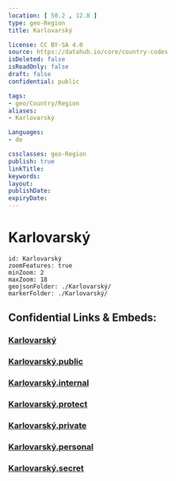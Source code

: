 ```yaml
---
location: [ 50.2 , 12.8 ] 
type: geo-Region
title: Karlovarský

license: CC BY-SA 4.0
source: https://datahub.io/core/country-codes
isDeleted: false
isReadOnly: false
draft: false
confidential: public

tags:
- geo/Country/Region
aliases:
- Karlovarský

Languages:
- de

cssclasses: geo-Region
publish: true
linkTitle: 
keywords: 
layout: 
publishDate: 
expiryDate: 
---
```


# Karlovarský

```leaflet
id: Karlovarský
zoomFeatures: true 
minZoom: 2 
maxZoom: 18
geojsonFolder: ./Karlovarský/
markerFolder: ./Karlovarský/
```


## Confidential Links & Embeds: 

### [Karlovarský](/_Standards/Earth/Continent/Europe/Europe~Central/Czech_Republic/regions~Czech_Republic/Karlovarský.md) 

### [Karlovarský.public](/_public/Earth/Continent/Europe/Europe~Central/Czech_Republic/regions~Czech_Republic/Karlovarský.public.md) 

### [Karlovarský.internal](/_internal/Earth/Continent/Europe/Europe~Central/Czech_Republic/regions~Czech_Republic/Karlovarský.internal.md) 

### [Karlovarský.protect](/_protect/Earth/Continent/Europe/Europe~Central/Czech_Republic/regions~Czech_Republic/Karlovarský.protect.md) 

### [Karlovarský.private](/_private/Earth/Continent/Europe/Europe~Central/Czech_Republic/regions~Czech_Republic/Karlovarský.private.md) 

### [Karlovarský.personal](/_personal/Earth/Continent/Europe/Europe~Central/Czech_Republic/regions~Czech_Republic/Karlovarský.personal.md) 

### [Karlovarský.secret](/_secret/Earth/Continent/Europe/Europe~Central/Czech_Republic/regions~Czech_Republic/Karlovarský.secret.md)

